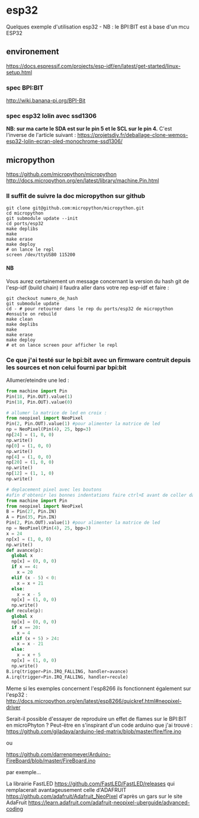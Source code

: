 # esp32
Quelques exemple d'utilisation esp32 - NB : le BPI:BIT est à base d'un mcu ESP32

## environement
https://docs.espressif.com/projects/esp-idf/en/latest/get-started/linux-setup.html
### spec BPI:BIT
http://wiki.banana-pi.org/BPI-Bit

### spec esp32 lolin avec ssd1306
**NB: sur ma carte le SDA est sur le pin 5 et le SCL sur le pin 4.**
C'est l'inverse de l'article suivant : https://projetsdiy.fr/deballage-clone-wemos-esp32-lolin-ecran-oled-monochrome-ssd1306/


## micropython
https://github.com/micropython/micropython
http://docs.micropython.org/en/latest/library/machine.Pin.html

### Il suffit de suivre la doc micropython sur github
```
git clone git@github.com:micropython/micropython.git
cd micropython
git submodule update --init
cd ports/esp32
make deplibs
make
make erase
make deploy
# on lance le repl
screen /dev/ttyUSB0 115200
```

#### NB
Vous aurez certainement un message concernant la version du hash git de l'esp-idf (build chain)
il faudra aller dans votre rep esp-idf et faire : 
```
git checkout numero_de_hash
git submodule update
cd - # pour retourner dans le rep du ports/esp32 de micropython
#ensuite on rebuild
make clean
make deplibs
make
make erase
make deploy
# et on lance screen pour afficher le repl
```

### Ce que j'ai testé sur le bpi:bit avec un firmware contruit depuis les sources et non celui fourni par bpi:bit
Allumer/eteindre une led :
```python
from machine import Pin
Pin(18, Pin.OUT).value(1)
Pin(18, Pin.OUT).value(0)

# allumer la matrice de led en croix :
from neopixel import NeoPixel
Pin(2, Pin.OUT).value(1) #pour alimenter la matrice de led
np = NeoPixel(Pin(4), 25, bpp=3)
np[24] = (1, 0, 0)
np.write()
np[0] = (1, 0, 0)
np.write()
np[4] = (1, 0, 0)
np[20] = (1, 0, 0)
np.write()
np[12] = (1, 1, 0)
np.write()

# deplacement pixel avec les boutons
#afin d'obtenir les bonnes indentations faire ctrl+E avant de coller dans le repl puis ctrl+D apres avoir coller
from machine import Pin
from neopixel import NeoPixel
B = Pin(27, Pin.IN)
A = Pin(35, Pin.IN)
Pin(2, Pin.OUT).value(1) #pour alimenter la matrice de led
np = NeoPixel(Pin(4), 25, bpp=3)
x = 24
np[x] = (1, 0, 0)
np.write()
def avance(p):
  global x
  np[x] = (0, 0, 0)
  if x == 4:
    x = 20
  elif (x - 5) < 0:
    x = x + 21
  else:
    x = x - 5
  np[x] = (1, 0, 0)
  np.write()
def recule(p):
  global x
  np[x] = (0, 0, 0)
  if x == 20:
    x = 4
  elif (x + 5) > 24:
    x = x - 21 
  else:
    x = x + 5
  np[x] = (1, 0, 0)
  np.write()
B.irq(trigger=Pin.IRQ_FALLING, handler=avance)
A.irq(trigger=Pin.IRQ_FALLING, handler=recule)
```
Meme si les exemples concernent l'esp8266 ils fonctionnent également sur l'esp32 :
http://docs.micropython.org/en/latest/esp8266/quickref.html#neopixel-driver


Serait-il possible d'essayer de reproduire un effet de flames sur le BPI:BIT en microPhyton ?
Peut-être en s'inspirant d'un code arduino que j'ai trouvé :
https://github.com/giladaya/arduino-led-matrix/blob/master/fire/fire.ino

ou

https://github.com/darrenpmeyer/Arduino-FireBoard/blob/master/FireBoard.ino

par exemple...

La librairie FastLED https://github.com/FastLED/FastLED/releases qui remplacerait avantageusement celle d'ADAFRUIT https://github.com/adafruit/Adafruit_NeoPixel  d'après un gars sur le site AdaFruit https://learn.adafruit.com/adafruit-neopixel-uberguide/advanced-coding
